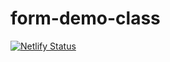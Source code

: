 # form-demo-class

[![Netlify Status](https://api.netlify.com/api/v1/badges/fc352888-f7ce-424e-a40a-a50d010e6f79/deploy-status)](https://app.netlify.com/sites/fervent-brattain-13e023/deploys)